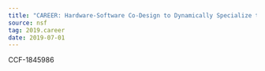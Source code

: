 ```yaml
---
title: "CAREER: Hardware-Software Co-Design to Dynamically Specialize the Memory Hierarchy"
source: nsf
tag: 2019.career
date: 2019-07-01
---
```


CCF-1845986
